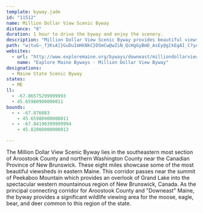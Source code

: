 ```yaml
---
template: byway.jade
id: "11512"
name: Million Dollar View Scenic Byway
distance: "8"
duration: 1 hour to drive the byway and enjoy the scenery.
description: "Million Dollar View Scenic Byway provides beautiful views of Peekaboo Mountain and the Grand Lake. This densely populated wildlife area guarantees an up-close view of moose, deer, eagles, and more."
path: "w|tuG~_f}KsA]}GuDuImHkNkC}DSmCw@wZiN_QcHgGyBmD_AsEy@g[kEgAI_C?yALsAXyCjAe\\jR_VbOwg@nXmDfC_DfDyAhAsCtAmC~@mNxCeBR}g@~AmXdC{XfEqu@tNi_@bG}Hv@aFPcHEuGWgn@iG{N_Ci]yI_u@eUcKyBe]gFgFqAcDkAmI{Dy@w@e_@kWcN{IaPcLyAmAgWgPuMqCcK{@oHmAaG_BwHwCwFcCiDqBiE{Cmc@o_@mDyBsGcC}F}AwGgAmF[aFLmFj@iCf@gKdDcIrC"
websites: 
  - url: "http://www.exploremaine.org/byways/downeast/milliondollarview.shtml"
    name: "Explore Maine Byways - Million Dollar View Byway"
designations: 
  - Maine State Scenic Byway
states: 
  - ME
ll: 
  - -67.86575299999993
  - 45.65980900000011
bounds: 
  - - -67.876083
    - 45.65980900000011
  - - -67.84190399999994
    - 45.82008000000013

---
```


The Million Dollar View Scenic Byway lies in the southeastern most section of Aroostook County and northern Washington County near the Canadian Province of New Brunswick. These eight miles showcase some of the most beautiful viewsheds in eastern Maine. This corridor passes near the summit of Peekaboo Mountain which provides an overlook of Grand Lake into the spectacular western mountainous region of New Brunswick, Canada. As the principal connecting corridor for Aroostook County and "Downeast" Maine, the byway provides a significant wildlife viewing area for the moose, eagle, bear, and deer common to this region of the state.  